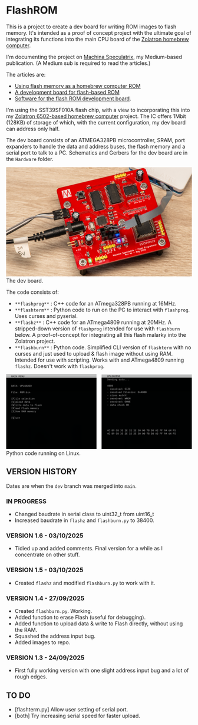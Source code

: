 # FlashROM

This is a project to create a dev board for writing ROM images to flash memory. It's intended as a proof of concept project with the ultimate goal of integrating its functions into the main CPU board of the [Zolatron homebrew computer](https://medium.com/machina-speculatrix/subpage/0b8cf602629b).

I'm documenting the project on [Machina Speculatrix](https://medium.com/machina-speculatrix), my Medium-based publication. (A Medium sub is required to read the articles.)

The articles are:

- [Using flash memory as a homebrew computer ROM](https://medium.com/machina-speculatrix/using-flash-memory-as-a-homebrew-computer-rom-6c459e0632cc)
- [A development board for flash-based ROM](https://medium.com/machina-speculatrix/a-development-board-for-flash-based-rom-d9f2fdf9bcad)
- [Software for the flash ROM development board](https://medium.com/machina-speculatrix/software-for-the-flash-rom-development-board-8913ffe00429).

I'm using the SST39SF010A flash chip, with a view to incorporating this into my [Zolatron 6502-based homebrew computer](https://medium.com/machina-speculatrix/subpage/0b8cf602629b) project. The IC offers 1Mbit (128KB) of storage of which, with the current configuration, my dev board can address only half.

The dev board consists of an ATMEGA328PB microcontroller, SRAM, port expanders to handle the data and address buses, the flash memory and a serial port to talk to a PC. Schematics and Gerbers for the dev board are in the `Hardware` folder.

![Development board](img/FlashROM_dev_board.jpg)The dev board.

The code consists of:

- `**flashprog**` : C++ code for an ATmega328PB running at 16MHz.
- `**flashterm**` : Python code to run on the PC to interact with `flashprog`. Uses curses and pyserial.
- `**flashz**` : C++ code for an ATmega4809 running at 20MHz. A stripped-down version of `flashprog` intended for use with `flashburn` below. A proof-of-concept for integrating all this flash malarky into the Zolatron project.
- `**flashburn**` : Python code. Simplified CLI version of `flashterm` with no curses and just used to upload & flash image without using RAM. Intended for use with scripting. Works with and ATmega4809 running `flashz`. Doesn't work with `flashprog`.

![Screenshots](img/FlashROM-screengrabs-1.png)Python code running on Linux.

## VERSION HISTORY

Dates are when the `dev` branch was merged into `main`.

### IN PROGRESS

- Changed baudrate in serial class to uint32_t from uint16_t
- Increased baudrate in `flashz` and `flashburn.py` to 38400.

### VERSION 1.6 - 03/10/2025

- Tidied up and added comments. Final version for a while as I concentrate on other stuff.

### VERSION 1.5 - 03/10/2025

- Created `flashz` and modified `flashburn.py` to work with it.

### VERSION 1.4 - 27/09/2025

- Created `flashburn.py`. Working.
- Added function to erase Flash (useful for debugging).
- Added function to upload data & write to Flash directly, without using the RAM.
- Squashed the address input bug.
- Added images to repo.

### VERSION 1.3 - 24/09/2025

- First fully working version with one slight address input bug and a lot of rough edges.

## TO DO

- [flashterm.py] Allow user setting of serial port.
- [both] Try increasing serial speed for faster upload.

